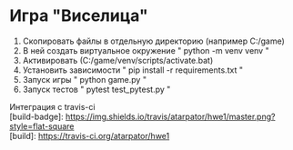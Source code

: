 # Игра "Виселица"

1. Скопировать файлы в отдельную директорию (например C:/game)
2. В ней создать виртуальное окружение " python -m venv venv "
3. Активировать (С:/game/venv/scripts/activate.bat)
4. Установить зависимости " pip install -r requirements.txt "
5. Запуск игры " python game.py "
6. Запуск тестов " pytest test_pytest.py " 

Интеграция с travis-ci  
[build-badge]: https://img.shields.io/travis/atarpator/hwe1/master.png?style=flat-square  
[build]: https://travis-ci.org/atarpator/hwe1
